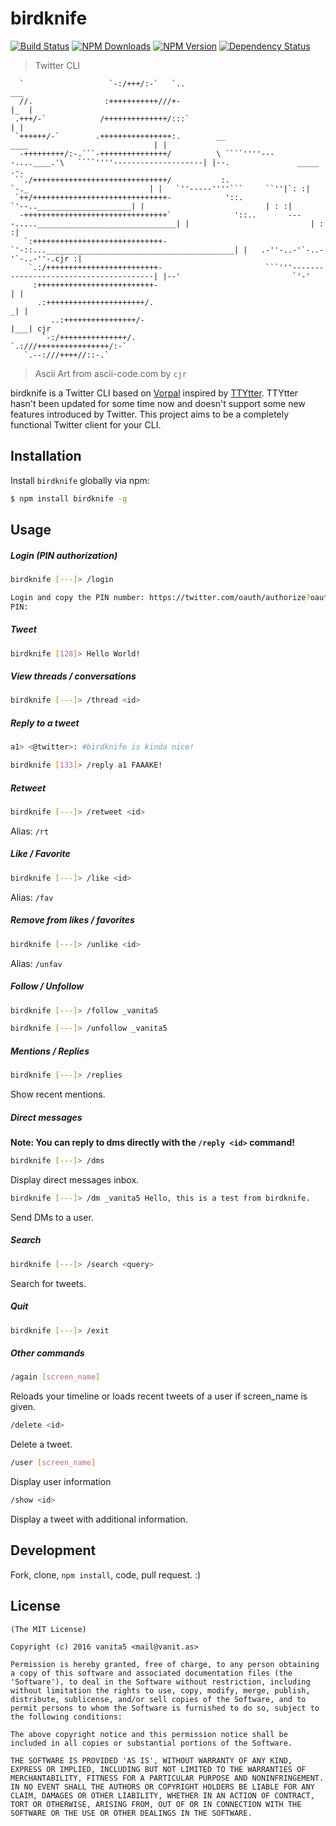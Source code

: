 # birdknife
[![Build Status](https://travis-ci.org/vanita5/birdknife.svg)](https://github.com/vanita5/birdknife) [![NPM Downloads](https://img.shields.io/npm/dt/birdknife.svg)](https://www.npmjs.com/package/birdknife) [![NPM Version](https://img.shields.io/npm/v/birdknife.svg)](https://www.npmjs.com/package/birdknife) [![Dependency Status](https://www.versioneye.com/user/projects/56d83d23d716950040a0f014/badge.svg?style=flat)](https://www.versioneye.com/user/projects/56d83d23d716950040a0f014)

> Twitter CLI

```text
  `                   `-:/+++/:-`   `..                                                              ___
  //.                :+++++++++++///+-                                                              |_  |
 .+++/-`            /++++++++++++++/:::`                                                              | |
 `++++++/-`        .++++++++++++++++:.        __                      ____                            | |
  -+++++++++/:-.```-+++++++++++++++/          \ ````''''----....____.'\   ````''''--------------------| |--.               _____      .-.
 ``./++++++++++++++++++++++++++++++/           :.                      `-._                           | |   `''-----''''```     ``''|`: :|
 `++/++++++++++++++++++++++++++++++-            '::.                       `'--.._____________________| |                           | : :|
  -++++++++++++++++++++++++++++++++`              '::..       ----....._______________________________| |                           | : :|
   `:+++++++++++++++++++++++++++++-                 `'-::...__________________________________________| |   .-''-..-'`-..-'`-..-''-.cjr :|
    `.:/+++++++++++++++++++++++++-                       ```'''---------------------------------------| |--'                         `'-'
     :++++++++++++++++++++++++++-                                                                     | |
      .:++++++++++++++++++++++/.                                                                     _| |
         ..:++++++++++++++++/-                                                                      |___| cjr
       `-:/+++++++++++++++/.                  
`.:///++++++++++++++++/:-`                    
   `.--:///++++//::-.`                        
```



> Ascii Art from ascii-code.com by `cjr`

birdknife is a Twitter CLI based on [Vorpal](https://github.com/dthree/vorpal) inspired by [TTYtter](http://www.floodgap.com/software/ttytter/).
TTYtter hasn't been updated for some time now and doesn't support some new features introduced by Twitter. This project aims to be a completely
functional Twitter client for your CLI.

## Installation

Install `birdknife` globally via npm:

```bash
$ npm install birdknife -g
```

## Usage

##### Login (PIN authorization)

```bash
birdknife [---]> /login

Login and copy the PIN number: https://twitter.com/oauth/authorize?oauth_token=XXXX-XXXXXXXXXXXXXXXXXXXXXX
PIN:
```

##### Tweet

```bash
birdknife [128]> Hello World!
```

##### View threads / conversations

```bash
birdknife [---]> /thread <id>
```

##### Reply to a tweet

```bash
a1> <@twitter>: #birdknife is kinda nice!

birdknife [133]> /reply a1 FAAAKE!
```

##### Retweet

```bash
birdknife [---]> /retweet <id>
```
Alias: ```/rt```

##### Like / Favorite

```bash
birdknife [---]> /like <id>
```
Alias: ```/fav```

##### Remove from likes / favorites

```bash
birdknife [---]> /unlike <id>
```
Alias: ```/unfav```

##### Follow / Unfollow

```bash
birdknife [---]> /follow _vanita5
```

```bash
birdknife [---]> /unfollow _vanita5
```

##### Mentions / Replies

```bash
birdknife [---]> /replies
```
Show recent mentions.

##### Direct messages

**Note: You can reply to dms directly with the ```/reply <id>``` command!** 

```bash
birdknife [---]> /dms
```
Display direct messages inbox.

```bash
birdknife [---]> /dm _vanita5 Hello, this is a test from birdknife.
```
Send DMs to a user.

##### Search

```bash
birdknife [---]> /search <query>
```
Search for tweets.

##### Quit

```bash
birdknife [---]> /exit
```

##### Other commands

```bash
/again [screen_name]
```
Reloads your timeline or loads recent tweets of a user if screen_name is given.


```bash
/delete <id>
```
Delete a tweet.

```bash
/user [screen_name]
```
Display user information

```bash
/show <id>
```
Display a tweet with additional information.


## Development

Fork, clone, `npm install`, code, pull request. :)


## License

```
(The MIT License)

Copyright (c) 2016 vanita5 <mail@vanit.as>

Permission is hereby granted, free of charge, to any person obtaining
a copy of this software and associated documentation files (the
'Software'), to deal in the Software without restriction, including
without limitation the rights to use, copy, modify, merge, publish,
distribute, sublicense, and/or sell copies of the Software, and to
permit persons to whom the Software is furnished to do so, subject to
the following conditions:

The above copyright notice and this permission notice shall be
included in all copies or substantial portions of the Software.

THE SOFTWARE IS PROVIDED 'AS IS', WITHOUT WARRANTY OF ANY KIND,
EXPRESS OR IMPLIED, INCLUDING BUT NOT LIMITED TO THE WARRANTIES OF
MERCHANTABILITY, FITNESS FOR A PARTICULAR PURPOSE AND NONINFRINGEMENT.
IN NO EVENT SHALL THE AUTHORS OR COPYRIGHT HOLDERS BE LIABLE FOR ANY
CLAIM, DAMAGES OR OTHER LIABILITY, WHETHER IN AN ACTION OF CONTRACT,
TORT OR OTHERWISE, ARISING FROM, OUT OF OR IN CONNECTION WITH THE
SOFTWARE OR THE USE OR OTHER DEALINGS IN THE SOFTWARE.
```
